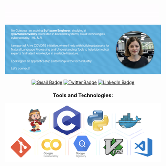 ![hello](./imgs/hello.gif)
![about_me](./imgs/new_badge.png)

<p align="center">
<a href="mailto:gul.khodizoda@gmail.com"><img src="https://img.icons8.com/nolan/35/gmail.png" alt="Gmail Badge"/></a>
<a href="https://twitter.com/gul_codes"><img src="https://img.icons8.com/nolan/35/twitter-squared.png" alt="Twitter Badge"/></a>
<a href="https://www.linkedin.com/in/khodizoda/"><img src="https://img.icons8.com/nolan/35/linkedin.png" alt="LinkedIn Badge"/></a>
</p>

<h3 align="center">Tools and Technologies:</h3>
<p align="center">
<img alt="languages and tools" width="700px" src="./imgs/stack.png" />
</p>
